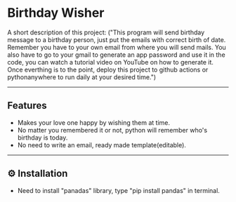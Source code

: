#  Birthday Wisher

A short description of this project:
    ("This program will send birthday message to a birthday person, just put the emails with correct birth of date. Remember you have to your own email from where you will send mails. You also have to go to your gmail to generate an app password and use it in the code, you can watch a tutorial video on YouTube on how to generate it. Once everthing is to the point, deploy this project to github actions or pythonanywhere to run daily at your desired time.")

---

##  Features
- Makes your love one happy by wishing them at time.
- No matter you remembered it or not, python will remember who's birthday is today.
- No need to write an email, ready made template(editable).


---

## ⚙️ Installation

- Need to install "panadas" library, type "pip install pandas" in terminal.